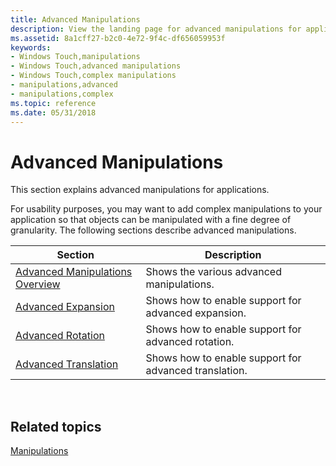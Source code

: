 ```yaml
---
title: Advanced Manipulations
description: View the landing page for advanced manipulations for applications. See links to the overview, expansion, rotation, and translation pages.
ms.assetid: 8a1cff27-b2c0-4e72-9f4c-df656059953f
keywords:
- Windows Touch,manipulations
- Windows Touch,advanced manipulations
- Windows Touch,complex manipulations
- manipulations,advanced
- manipulations,complex
ms.topic: reference
ms.date: 05/31/2018
---
```


# Advanced Manipulations

This section explains advanced manipulations for applications.

For usability purposes, you may want to add complex manipulations to your application so that objects can be manipulated with a fine degree of granularity. The following sections describe advanced manipulations.



| Section                                                                | Description                                           |
|------------------------------------------------------------------------|-------------------------------------------------------|
| [Advanced Manipulations Overview](advanced-manipulations-overview.md) | Shows the various advanced manipulations.             |
| [Advanced Expansion](advanced-expansion.md)                           | Shows how to enable support for advanced expansion.   |
| [Advanced Rotation](advanced-rotation.md)                             | Shows how to enable support for advanced rotation.    |
| [Advanced Translation](advanced-translation.md)                       | Shows how to enable support for advanced translation. |



 

## Related topics

<dl> <dt>

[Manipulations](getting-started-with-manipulations.md)
</dt> </dl>

 

 




